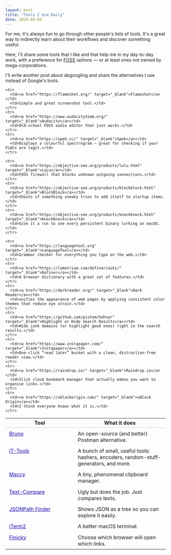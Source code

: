 ```yaml
---
layout: post
title: "Tools I Use Daily"
date: 2025-05-04
---
```


<p>
    For me, it's always fun to go through other people's lists of tools. It's a great way to indirectly learn about their workflows and discover something useful.
</p>

<p>
    Here, I'll share some tools that I like and that help me in my day-to-day work, with a preference for <a href="https://en.wikipedia.org/wiki/Free_and_open-source_software">FOSS</a> options — or at least ones not owned by mega-corporations.
</p>

<p>
    I'll write another post about degoogling and share the alternatives I use instead of Google's tools.
</p>

<style>
    .table.tools         { width:100%; }
    .table.tools th      { border-bottom:2px solid #dee2e6; }
    .table.tools td      { vertical-align: top; padding:.45rem .75rem; }
    .table.tools a       { color:#1a0dab; text-decoration:underline; }
    .table.tools a:hover { color:#d61a3c; text-decoration:none; }
</style>

<table class="table tools">
  <thead>
    <tr>
      <th style="width:200px">Tool</th>
      <th>What it does</th>
    </tr>
  </thead>
  <tbody>
    <tr>
      <td><a href="https://www.usebruno.com/" target="_blank">Bruno</a></td>
      <td>An open-source (and better) Postman alternative.</td>
    </tr>
    <tr>
      <td><a href="https://it-tools.tech/" target="_blank">IT-Tools</a></td>
      <td>A bunch of small, useful tools: hashers, encoders, random-stuff-generators, and more.</td>
    </tr>
    <tr>
      <td><a href="https://github.com/p0deje/Maccy" target="_blank">Maccy</a></td>
      <td>A tiny, phenomenal clipboard manager.</td>
    </tr>
    <tr>
      <td><a href="https://text-compare.com/" target="_blank">Text-Compare</a></td>
      <td>Ugly but does the job. Just compares texts.</td>
    </tr>
    <tr>
      <td><a href="https://jsonpathfinder.com/" target="_blank">JSONPath Finder</a></td>
      <td>Shows JSON as a tree so you can explore it easily.</td>
    </tr>
    <tr>
      <td><a href="https://iterm2.com/" target="_blank">iTerm2</a></td>
      <td>A better macOS terminal.</td>
    </tr>
    <tr>
      <td><a href="https://github.com/johnste/finicky" target="_blank">Finicky</a></td>
      <td>Choose which browser will open which links.</td>
    </tr>

    <tr>
      <td><a href="https://flameshot.org/" target="_blank">Flameshot</a></td>
      <td>Simple and great screenshot tool.</td>
    </tr>
    <tr>
      <td><a href="https://www.audacityteam.org/" target="_blank">Audacity</a></td>
      <td>Old-school FOSS audio editor that just works.</td>
    </tr>
    <tr>
      <td><a href="https://spek.cc/" target="_blank">Spek</a></td>
      <td>Displays a colourful spectrogram — great for checking if your FLACs are legit.</td>
    </tr>

    <tr>
      <td><a href="https://objective-see.org/products/lulu.html" target="_blank">LuLu</a></td>
      <td>FOSS firewall that blocks unknown outgoing connections.</td>
    </tr>
    <tr>
      <td><a href="https://objective-see.org/products/blockblock.html" target="_blank">BlockBlock</a></td>
      <td>Shouts if something sneaky tries to add itself to startup items.</td>
    </tr>
    <tr>
      <td><a href="https://objective-see.org/products/knockknock.html" target="_blank">KnockKnock</a></td>
      <td>Give it a run to see every persistent binary lurking on macOS.</td>
    </tr>

    <tr>
      <td><a href="https://languagetool.org" target="_blank">LanguageTool</a></td>
      <td>Grammar checker for everything you type on the web.</td>
    </tr>
    <tr>
      <td><a href="https://lumetrium.com/definer/wiki/" target="_blank">Definer</a></td>
      <td>A browser dictionary with a great set of features.</td>
    </tr>
    <tr>
      <td><a href="https://darkreader.org/" target="_blank">Dark Reader</a></td>
      <td>unifies the appearance of web pages by applying consistent color themes that reduce eye strain.</td>
    </tr>
    <tr>
      <td><a href="https://github.com/pistom/hohser" target="_blank">Highlight or Hide Search Results</a></td>
      <td>Hide junk domains (or highlight good ones) right in the search results.</td>
    </tr>
    <tr>
      <td><a href="https://www.instapaper.com/" target="_blank">Instapaper</a></td>
      <td>One-click “read later” bucket with a clean, distraction-free reader view.</td>
    </tr>
    <tr>
      <td><a href="https://raindrop.io/" target="_blank">Raindrop.io</a></td>
      <td>Slick cloud bookmark manager that actually makes you want to organise links.</td>
    </tr>
    <tr>
      <td><a href="https://ublockorigin.com/" target="_blank">uBlock Origin</a></td>
      <td>I think everyone knows what it is.</td>
    </tr>
  </tbody>
</table>
